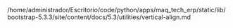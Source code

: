/home/administrador/Escritorio/code/python/apps/maq_tech_erp/static/lib/bootstrap-5.3.3/site/content/docs/5.3/utilities/vertical-align.md